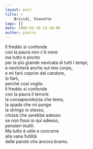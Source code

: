 ```yaml
---
layout: post
title: >
    Brividi, Stanotte
tags: []
date: 2009-03-10 23:30:00
author: pietro
---
```

Il freddo si confonde<br/>con la paura non c'è neve<br/>ma tutto è pronto<br/>per la più grande nevicata di tutti i tempi;<br/>e nevicherà anche sul mio corpo,<br/>e mi farò coprire dal candore,<br/>lo farò,<br/>perché così voglio.<br/>Il freddo si confonde<br/>con la paura il terrore<br/>la consapevolezza che temo,<br/>la spada che mi punge<br/>la stringo io stesso,<br/>chissà che sarebbe adesso<br/>se non fossi io qui adesso,<br/>pensieri inutili.<br/>Ma tutto è utile e concorre<br/>alla vana futilità<br/>delle parole che ancora bramo.
